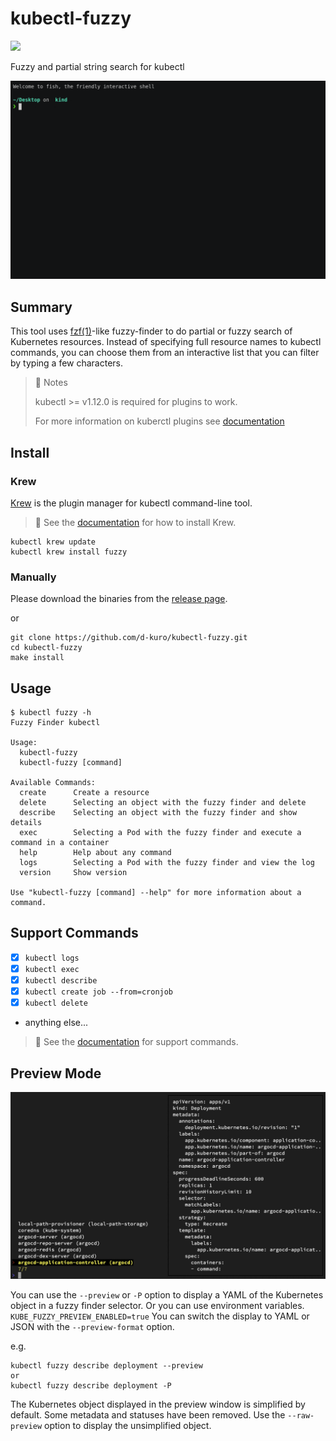 # kubectl-fuzzy

![](https://github.com/d-kuro/kubectl-fuzzy/workflows/Build/badge.svg)

Fuzzy and partial string search for kubectl

![](./docs/assets/kubectl-fuzzy.gif)

## Summary

This tool uses [fzf(1)](https://manpages.debian.org/unstable/fzf/fzf.1.en.html)-like fuzzy-finder to do partial or fuzzy search of Kubernetes resources.
Instead of specifying full resource names to kubectl commands,
you can choose them from an interactive list that you can filter by typing a few characters.

> 📝 Notes
>
> kubectl >= v1.12.0 is required for plugins to work.
>
> For more information on kuberctl plugins see [documentation](https://kubernetes.io/docs/tasks/extend-kubectl/kubectl-plugins/)

## Install

### Krew

[Krew](https://krew.sigs.k8s.io/) is the plugin manager for kubectl command-line tool.

> 📝 See the [documentation](https://krew.sigs.k8s.io/docs/user-guide/setup/install/) for how to install Krew.

```shell
kubectl krew update
kubectl krew install fuzzy
```

### Manually

Please download the binaries from the [release page](https://github.com/d-kuro/kubectl-fuzzy/releases).

or

```shell
git clone https://github.com/d-kuro/kubectl-fuzzy.git
cd kubectl-fuzzy
make install
```

## Usage

```console
$ kubectl fuzzy -h
Fuzzy Finder kubectl

Usage:
  kubectl-fuzzy
  kubectl-fuzzy [command]

Available Commands:
  create      Create a resource
  delete      Selecting an object with the fuzzy finder and delete
  describe    Selecting an object with the fuzzy finder and show details
  exec        Selecting a Pod with the fuzzy finder and execute a command in a container
  help        Help about any command
  logs        Selecting a Pod with the fuzzy finder and view the log
  version     Show version

Use "kubectl-fuzzy [command] --help" for more information about a command.
```

## Support Commands

* [x] `kubectl logs`
* [x] `kubectl exec`
* [x] `kubectl describe`
* [x] `kubectl create job --from=cronjob`
* [x] `kubectl delete`
* anything else...

> 📝 See the [documentation](./docs/commands.md) for support commands.

## Preview Mode

![](./docs/assets/preview.jpg)

You can use the `--preview` or `-P` option to display a YAML of the Kubernetes object in a fuzzy finder selector.
Or you can use environment variables. `KUBE_FUZZY_PREVIEW_ENABLED=true`
You can switch the display to YAML or JSON with the `--preview-format` option.

e.g.

```shell
kubectl fuzzy describe deployment --preview
or
kubectl fuzzy describe deployment -P
```

The Kubernetes object displayed in the preview window is simplified by default.
Some metadata and statuses have been removed.
Use the `--raw-preview` option to display the unsimplified object.
